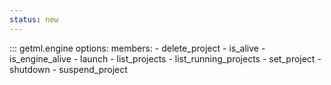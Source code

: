 ```yaml
---
status: new
---
```


::: getml.engine
    options:
      members:
       - delete_project
       - is_alive
       - is_engine_alive
       - launch
       - list_projects
       - list_running_projects
       - set_project
       - shutdown
       - suspend_project